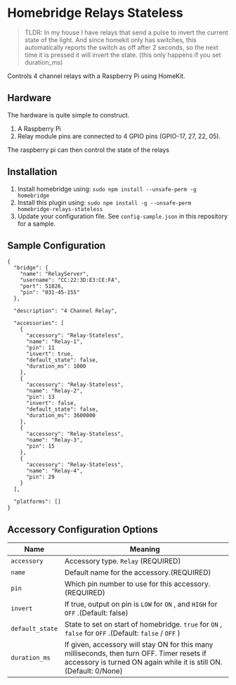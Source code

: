 # Homebridge Relays Stateless

> TLDR: In my house I have relays that send a pulse to invert the current state of the light. And since homekit only has switches, this automatically reports the switch as off after 2 seconds, so the next time it is pressed it will invert the state. (this only happens if you set duration_ms)

Controls 4 channel relays with a Raspberry Pi using HomeKit.

## Hardware

The hardware is quite simple to construct.

1. A Raspberry Pi 
2. Relay module pins are connected to 4 GPIO pins (GPIO-17, 27, 22, 05).

The raspberry pi can then control the state of the relays

## Installation

1. Install homebridge using: `sudo npm install --unsafe-perm -g homebridge`
2. Install this plugin using: `sudo npm install -g --unsafe-perm homebridge-relays-stateless`
3. Update your configuration file. See `config-sample.json` in this repository for a sample.

## Sample Configuration

    {
      "bridge": {
        "name": "RelayServer",
        "username": "CC:22:3D:E3:CE:FA",
        "port": 51826,
        "pin": "031-45-155"
      },

      "description": "4 Channel Relay",

      "accessories": [
        {
          "accessory": "Relay-Stateless",
          "name": "Relay-1",
          "pin": 11
          "invert": true,
          "default_state": false,
          "duration_ms": 1000
        },
        {
          "accessory": "Relay-Stateless",
          "name": "Relay-2",
          "pin": 13
          "invert": false,
          "default_state": false,
          "duration_ms": 3600000
        },
        {
          "accessory": "Relay-Stateless",
          "name": "Relay-3",
          "pin": 15
        },
        {
          "accessory": "Relay-Stateless",
          "name": "Relay-4",
          "pin": 29
        }
      ],

      "platforms": []
    }

## Accessory Configuration Options

| Name            | Meaning                                                                                                                                                         |
|-----------------|-----------------------------------------------------------------------------------------------------------------------------------------------------------------|
| `accessory` | Accessory type. `Relay` (REQUIRED)                                                                                                                              |
| `name` | Default name for the accessory.(REQUIRED)                                                                                                                       |
| `pin` | Which pin number to use for this accessory.(REQUIRED)                                                                                                           |
| `invert` | If true, output on pin is `LOW` for `ON` , and `HIGH` for `OFF` .(Default: false)                                                                                 |
| `default_state` | State to set on start of homebridge. `true` for `ON` , `false` for `OFF` .(Default: `false` / `OFF` )                                                              |
| `duration_ms` | If given, accessory will stay ON for this many milliseconds, then turn OFF. Timer resets if accessory is turned ON again while it is still ON.(Default: 0/None) |

